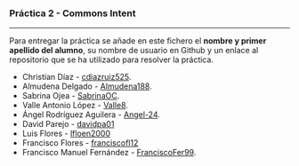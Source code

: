 ### Práctica 2 - Commons Intent
---

Para entregar la práctica se añade en este fichero el **nombre y primer apellido del alumno**, su nombre de usuario en Github y un enlace al repositorio que se ha utilizado para resolver la práctica.

* Christian Díaz - [cdiazruiz525](https://github.com/cdiazruiz525/LinkUp_ChristianDiazRuiz.git).
* Almudena Delgado - [Almudena188](https://github.com/Almudena188/AppMenuAndroidStudio).
* Sabrina Ojea - [SabrinaOC](https://github.com/SabrinaOC/SabrinaEjerciciosEntornosDesarrollo/tree/master/src/androidStudio/recursos).
* Valle Antonio López - [Valle8](https://github.com/Valle8/Ejercicio305).
* Ángel Rodríguez Aguilera - [Angel-24](https://github.com/Angel-24/Entornos-de-Desarrollo/blob/main/Ejercicios/commons-intent/README.md).
* David Parejo - [davidpa01](https://github.com/davidpa01/EjercicioEvaluableDavidParejo.git)
* Luis Flores - [lfloen2000](https://github.com/lfloen2000/AplicacionWebyEjercicio305.git)
* Francisco Flores - [franciscofl12](https://github.com/franciscofl12/AppFFL)
* Francisco Manuel Fernández - [FranciscoFer99](https://github.com/FranciscoFer99/TareasBasicasEnAndroid).
